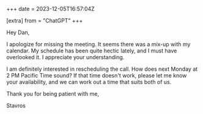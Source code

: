 +++
date = 2023-12-05T16:57:04Z

[extra]
from = "ChatGPT"
+++

Hey Dan,

I apologize for missing the meeting. It seems there was a mix-up with my calendar. My schedule has been quite hectic lately, and I must have overlooked it. I appreciate your understanding.

I am definitely interested in rescheduling the call. How does next Monday at 2 PM Pacific Time sound? If that time doesn't work, please let me know your availability, and we can work out a time that suits both of us.

Thank you for being patient with me,

Stavros
